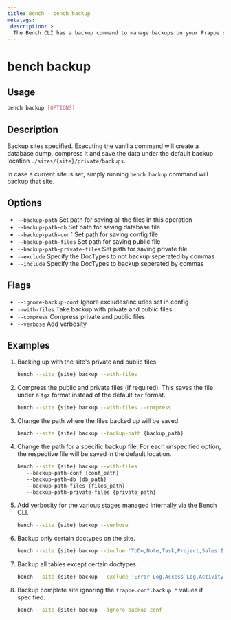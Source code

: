 ```yaml
---
title: Bench - bench backup
metatags:
 description: >
  The Bench CLI has a backup command to manage backups on your Frappe sites.
---
```


# bench backup

## Usage

```bash
bench backup [OPTIONS]
```

## Description

Backup sites specified. Executing the vanilla command will create a database
dump, compress it and save the data under the default backup location
`./sites/{site}/private/backups`.

In case a current site is set, simply running `bench backup` command will backup
that site.

## Options

  - `--backup-path` Set path for saving all the files in this operation
  - `--backup-path-db` Set path for saving database file
  - `--backup-path-conf` Set path for saving config file
  - `--backup-path-files` Set path for saving public file
  - `--backup-path-private-files` Set path for saving private file
  - `--exclude` Specify the DocTypes to not backup seperated by commas
  - `--include` Specify the DocTypes to backup seperated by commas

## Flags

  - `--ignore-backup-conf` Ignore excludes/includes set in config
  - `--with-files` Take backup with private and public files
  - `--compress` Compress private and public files
  - `--verbose` Add verbosity


## Examples

1. Backing up with the site's private and public files.

   ```bash
   bench --site {site} backup --with-files
   ```

1. Compress the public and private files (if required). This saves the file
   under a `tgz` format instead of the default `tar` format.

   ```bash
   bench --site {site} backup --with-files --compress
   ```

1. Change the path where the files backed up will be saved.

    ```bash
   bench --site {site} backup --backup-path {backup_path}
    ```

1. Change the path for a specific backup file. For each unspecified option, the
   respective file will be saved in the default location.

   ```bash
   bench --site {site} backup --with-files
      --backup-path-conf {conf_path}
      --backup-path-db {db_path}
      --backup-path-files {files_path}
      --backup-path-private-files {private_path}
   ```

1. Add verbosity for the various stages managed internally via the Bench CLI.

    ```bash
   bench --site {site} backup --verbose
    ```

1. Backup only certain doctypes on the site.

    ```bash
   bench --site {site} backup --inclue 'ToDo,Note,Task,Project,Sales Invoice'
    ```

1. Backup all tables except certain doctypes.

    ```bash
   bench --site {site} backup --exclude 'Error Log,Access Log,Activity Log,Version'
    ```

1. Backup complete site ignoring the `frappe.conf.backup.*` values if specified.

    ```bash
   bench --site {site} backup --ignore-backup-conf
    ```
